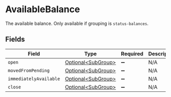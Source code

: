 # AvailableBalance

The available balance. Only available if grouping is `status-balances`.


## Fields

| Field                                                      | Type                                                       | Required                                                   | Description                                                |
| ---------------------------------------------------------- | ---------------------------------------------------------- | ---------------------------------------------------------- | ---------------------------------------------------------- |
| `open`                                                     | [Optional\<SubGroup>](../../models/components/SubGroup.md) | :heavy_minus_sign:                                         | N/A                                                        |
| `movedFromPending`                                         | [Optional\<SubGroup>](../../models/components/SubGroup.md) | :heavy_minus_sign:                                         | N/A                                                        |
| `immediatelyAvailable`                                     | [Optional\<SubGroup>](../../models/components/SubGroup.md) | :heavy_minus_sign:                                         | N/A                                                        |
| `close`                                                    | [Optional\<SubGroup>](../../models/components/SubGroup.md) | :heavy_minus_sign:                                         | N/A                                                        |